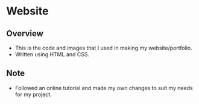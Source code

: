 # Website
## Overview
- This is the code and images that I used in making my website/portfolio.
- Written using HTML and CSS.
## Note
- Followed an online tutorial and made my own changes to suit my needs for my project.
